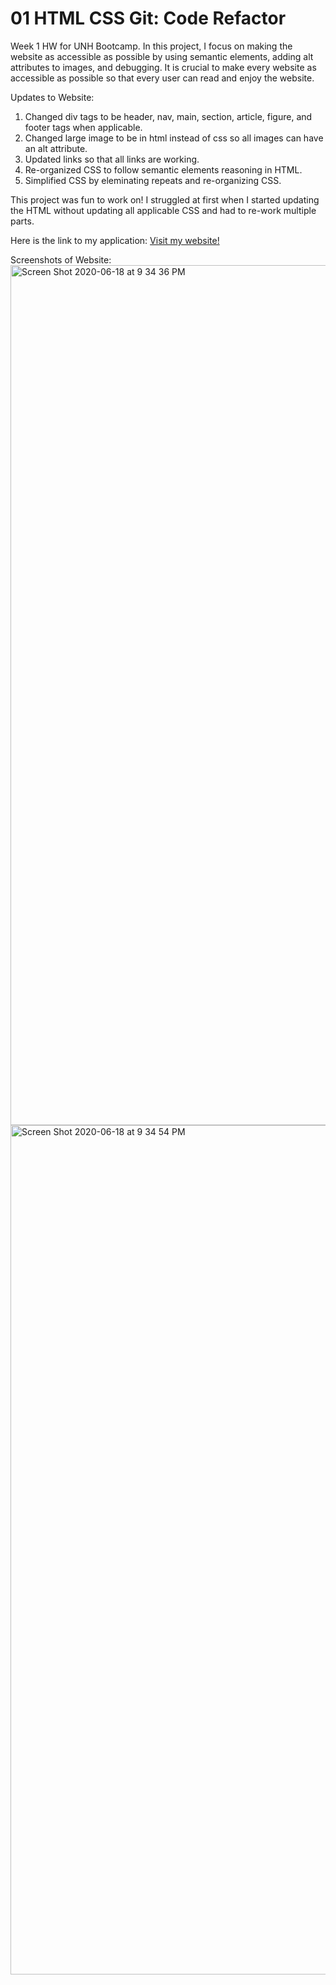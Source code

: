# 01 HTML CSS Git: Code Refactor

Week 1 HW for UNH Bootcamp.  In this project, I focus on making the website as accessible as possible by using semantic elements, adding alt attributes to images, and debugging.  It is crucial to make every website as accessible as possible so that every user can read and enjoy the website.   

Updates to Website:
1. Changed div tags to be header, nav, main, section, article, figure, and footer tags when applicable.
2. Changed large image to be in html instead of css so all images can have an alt attribute.
3. Updated links so that all links are working.
4. Re-organized CSS to follow semantic elements reasoning in HTML.
5. Simplified CSS by eleminating repeats and re-organizing CSS. 

This project was fun to work on! I struggled at first when I started updating the HTML without updating all applicable CSS and had to re-work multiple parts.

Here is the link to my application: [Visit my website!](https://nkleinmann.github.io/01-Code-Refractor-NK/#social-media-marketing)

Screenshots of Website:
<img width="1376" alt="Screen Shot 2020-06-18 at 9 34 36 PM" src="https://user-images.githubusercontent.com/65608809/85087531-c3c1bf80-b1ab-11ea-9eeb-b9c76ae03e52.png">
<img width="1359" alt="Screen Shot 2020-06-18 at 9 34 54 PM" src="https://user-images.githubusercontent.com/65608809/85087537-c6bcb000-b1ab-11ea-91e5-4063077c9cee.png">
